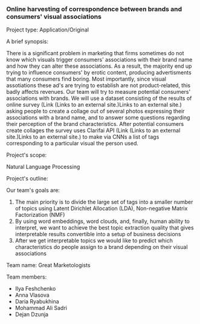 

### Online harvesting of correspondence between brands and consumers' visual associations

 

Project type:
Application/Original


A brief synopsis:

There is a significant problem in marketing that firms sometimes do not know which visuals trigger consumers' associations with their brand name and how they can alter these associations. As a result, the majority end up trying to influence consumers' by erotic content, producing advertisments that many consumers find boring. Most importantly, since visual assotiations these ad's are trying to establish are not product-related, this badly affects revenues.
Our team will try to measure potential consumers' associations with brands. We will use a dataset consisting of the results of online survey (Link (Links to an external site.)Links to an external site.) asking people to create a collage out of several photos expressing their associations with a brand name, and to answer some questions regarding their perception of the brand characteristics. After potential consumers create collages the survey uses Clarifai API (Link (Links to an external site.)Links to an external site.) to make via CNNs a list of tags corresponding to a particular visual the person used.

 

Project's scope:

Natural Language Processing

 

Project's outline:

Our team's goals are:
1) The main priority is to divide the large set of tags into a smaller number of topics using Latent Dirichlet Allocation (LDA), Non-negative Matrix Factorization (NMF)
2) By using word embeddings, word clouds, and, finally, human ability to interpret, we want to achieve the best topic extraction quality that gives interpretable results convertible into a setup of business decisions
3) After we get interpretable topics we would like to predict which characteristics do people assign to a brand depending on their visual associations

 

Team name: Great Marketologists

Team members:

- Ilya Feshchenko
- Anna Vlasova
- Daria Ryabukhina
- Mohammad Ali Sadri
- Dejan Dzunja

 

